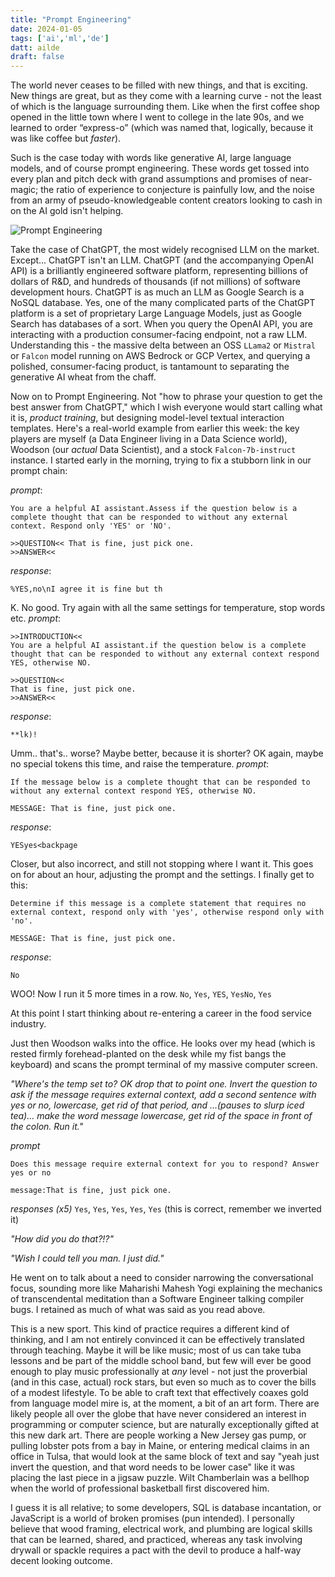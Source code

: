 ```yaml
---
title: "Prompt Engineering"
date: 2024-01-05
tags: ['ai','ml','de']
datt: ailde
draft: false
---
```

The world never ceases to be filled with new things, and that is exciting. New things are great, but as they come with a learning curve - not the least of which is the language surrounding them. Like when the first coffee shop opened in the little town where I went to college in the late 90s, and we learned to order “express-o” (which was named that, logically, because it was like coffee but _faster_).

Such is the case today with words like generative AI, large language models, and of course prompt engineering. These words get tossed into every plan and pitch deck with grand assumptions and promises of near-magic; the ratio of experience to conjecture is painfully low, and the noise from an army of pseudo-knowledgeable content creators looking to cash in on the AI gold isn't helping.

![Prompt Engineering](https://i.kym-cdn.com/entries/icons/original/000/010/692/You_Keep_Using_That_Word_meme_banner.jpg)

Take the case of ChatGPT, the most widely recognised LLM on the market. Except... ChatGPT isn't an LLM. ChatGPT (and the accompanying OpenAI API) is a brilliantly engineered software platform, representing billions of dollars of R&D, and hundreds of thousands (if not millions) of software development hours. ChatGPT is as much an LLM as Google Search is a NoSQL database. Yes, one of the many complicated parts of the ChatGPT platform is a set of proprietary Large Language Models, just as Google Search has databases of a sort. When you query the OpenAI API, you are interacting with a production consumer-facing endpoint, not a raw LLM. Understanding this - the massive delta between an OSS `LLama2` or `Mistral` or `Falcon` model running on AWS Bedrock or GCP Vertex, and querying a polished, consumer-facing product, is tantamount to separating the generative AI wheat from the chaff.

Now on to Prompt Engineering. Not "how to phrase your question to get the best answer from ChatGPT," which I wish everyone would start calling what it is, _product training_, but designing model-level textual interaction templates. Here's a real-world example from earlier this week: the key players are myself (a Data Engineer living in a Data Science world), Woodson (our _actual_ Data Scientist), and a stock `Falcon-7b-instruct` instance. I started early in the morning, trying to fix a stubborn link in our prompt chain:

_prompt_:
```
You are a helpful AI assistant.Assess if the question below is a complete thought that can be responded to without any external context. Respond only 'YES' or 'NO'.

>>QUESTION<< That is fine, just pick one.
>>ANSWER<<
```
_response_:
```
%YES,no\nI agree it is fine but th
```
K. No good. Try again with all the same settings for temperature, stop words etc.
_prompt_:
```
>>INTRODUCTION<<
You are a helpful AI assistant.if the question below is a complete thought that can be responded to without any external context respond YES, otherwise NO.

>>QUESTION<<
That is fine, just pick one.
>>ANSWER<<
```
_response_:
```
**lk)!
```
Umm.. that's.. worse? Maybe better, because it is shorter? OK again, maybe no special tokens this time, and raise the temperature.
_prompt_:
```
If the message below is a complete thought that can be responded to without any external context respond YES, otherwise NO.

MESSAGE: That is fine, just pick one.
```
_response_:
```
YESyes<backpage
```
Closer, but also incorrect, and still not stopping where I want it.
This goes on for about an hour, adjusting the prompt and the settings. I finally get to this:
```
Determine if this message is a complete statement that requires no external context, respond only with 'yes', otherwise respond only with 'no'.

MESSAGE: That is fine, just pick one.
```
_response_:
```
No
```
WOO! Now I run it 5 more times in a row.
`No`, `Yes`, `YES`, `YesNo`, `Yes`

At this point I start thinking about re-entering a career in the food service industry.

Just then Woodson walks into the office. He looks over my head (which is rested firmly forehead-planted on the desk while my fist bangs the keyboard) and scans the prompt terminal of my massive computer screen.

_"Where's the temp set to? OK drop that to point one. Invert the question to ask if the message requires external context, add a second sentence with yes or no, lowercase, get rid of that period, and ...(pauses to slurp iced tea)... make the word message lowercase, get rid of the space in front of the colon. Run it."_

_prompt_
```
Does this message require external context for you to respond? Answer yes or no

message:That is fine, just pick one.
```
_responses (x5)_
`Yes`, `Yes`, `Yes`, `Yes`, `Yes` (this is correct, remember we inverted it)

_"How did you do that?!?"_

_"Wish I could tell you man. I just did."_

He went on to talk about a need to consider narrowing the conversational focus, sounding more like Maharishi Mahesh Yogi explaining the mechanics of transcendental meditation than a Software Engineer talking compiler bugs. I retained as much of what was said as you read above.

This is a new sport. This kind of practice requires a different kind of thinking, and I am not entirely convinced it can be effectively translated through teaching. Maybe it will be like music; most of us can take tuba lessons and be part of the middle school band, but few will ever be good enough to play music professionally at _any_ level - not just the proverbial (and in this case, actual) rock stars, but even so much as to cover the bills of a modest lifestyle. To be able to craft text that effectively coaxes gold from language model mire is, at the moment, a bit of an art form.
There are likely people all over the globe that have never considered an interest in programming or computer science, but are naturally exceptionally gifted at this new dark art. There are people working a New Jersey gas pump, or pulling lobster pots from a bay in Maine, or entering medical claims in an office in Tulsa, that would look at the same block of text and say "yeah just invert the question, and that word needs to be lower case" like it was placing the last piece in a jigsaw puzzle. Wilt Chamberlain was a bellhop when the world of professional basketball first discovered him.

I guess it is all relative; to some developers, SQL is database incantation, or JavaScript is a world of broken promises (pun intended). I personally believe that wood framing, electrical work, and plumbing are logical skills that can be learned, shared, and practiced, whereas any task involving drywall or spackle requires a pact with the devil to produce a half-way decent looking outcome.

<!--stackedit_data:
eyJoaXN0b3J5IjpbLTYzNTMwMzI5NywtMjMxOTg5MDM1LC0yMD
U2MjU0ODM1LC00ODc1NzE2NzEsLTcyOTYyMjE1Miw2MTQxMDc1
MDUsNTkzMjgxNTU4LDEwOTk5NjQ2MDZdfQ==
-->
